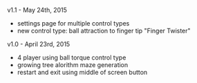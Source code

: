 v1.1 - May 24th, 2015
- settings page for multiple control types
- new control type: ball attraction to finger tip "Finger Twister"

v1.0 - April 23rd, 2015
- 4 player using ball torque control type
- growing tree alorithm maze generation
- restart and exit using middle of screen button